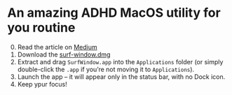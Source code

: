 # An amazing ADHD MacOS utility for you routine

0. Read the article on [Medium](https://mikhailov-al.medium.com/an-amazing-adhd-macos-app-for-you-routine-be79eaf3c89e)
1. Download the [surf-window.dmg](https://github.com/MikhailovAl/surf-window-macos/releases/download/v1.1/surf-window.dmg)
2. Extract and drag `SurfWindow.app` into the `Applications` folder (or simply double-click the `.app` if you’re not moving it to `Applications`).
3. Launch the app – it will appear only in the status bar, with no Dock icon.
4. Keep ypur focus!


